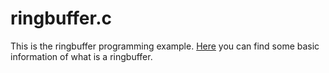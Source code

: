 # ringbuffer.c

This is the ringbuffer programming example. [Here](https://en.wikipedia.org/wiki/Circular_buffer)  you can find some basic information of what is a ringbuffer.
